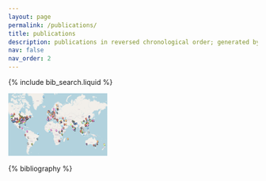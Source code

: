```yaml
---
layout: page
permalink: /publications/
title: publications
description: publications in reversed chronological order; generated by jekyll-scholar.
nav: false
nav_order: 2
---
```


<!-- _pages/publications.md -->

<!-- Bibsearch Feature -->

{% include bib_search.liquid %}

<img src="/assets/img/citation_map.png" alt="Citation Map" width="200"/>

<div class="publications">

{% bibliography %}

</div>
